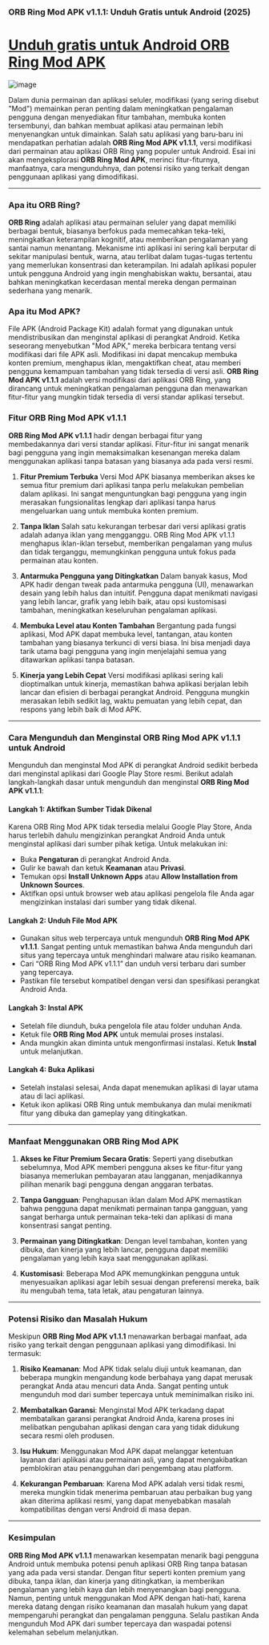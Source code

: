 ### ORB Ring Mod APK v1.1.1: Unduh Gratis untuk Android (2025)

# [Unduh gratis untuk Android ORB Ring Mod APK](https://orb-ring.id.modfyp.com/)

![image](https://github.com/user-attachments/assets/43329652-92ee-43a0-a7b1-40352bda0e30)

Dalam dunia permainan dan aplikasi seluler, modifikasi (yang sering disebut "Mod") memainkan peran penting dalam meningkatkan pengalaman pengguna dengan menyediakan fitur tambahan, membuka konten tersembunyi, dan bahkan membuat aplikasi atau permainan lebih menyenangkan untuk dimainkan. Salah satu aplikasi yang baru-baru ini mendapatkan perhatian adalah **ORB Ring Mod APK v1.1.1**, versi modifikasi dari permainan atau aplikasi ORB Ring yang populer untuk Android. Esai ini akan mengeksplorasi **ORB Ring Mod APK**, merinci fitur-fiturnya, manfaatnya, cara mengunduhnya, dan potensi risiko yang terkait dengan penggunaan aplikasi yang dimodifikasi.

---

### Apa itu ORB Ring?

**ORB Ring** adalah aplikasi atau permainan seluler yang dapat memiliki berbagai bentuk, biasanya berfokus pada memecahkan teka-teki, meningkatkan keterampilan kognitif, atau memberikan pengalaman yang santai namun menantang. Mekanisme inti aplikasi ini sering kali berputar di sekitar manipulasi bentuk, warna, atau terlibat dalam tugas-tugas tertentu yang memerlukan konsentrasi dan keterampilan. Ini adalah aplikasi populer untuk pengguna Android yang ingin menghabiskan waktu, bersantai, atau bahkan meningkatkan kecerdasan mental mereka dengan permainan sederhana yang menarik.

### Apa itu Mod APK?

File APK (Android Package Kit) adalah format yang digunakan untuk mendistribusikan dan menginstal aplikasi di perangkat Android. Ketika seseorang menyebutkan "Mod APK," mereka berbicara tentang versi modifikasi dari file APK asli. Modifikasi ini dapat mencakup membuka konten premium, menghapus iklan, mengaktifkan cheat, atau memberi pengguna kemampuan tambahan yang tidak tersedia di versi asli. **ORB Ring Mod APK v1.1.1** adalah versi modifikasi dari aplikasi ORB Ring, yang dirancang untuk meningkatkan pengalaman pengguna dan menawarkan fitur-fitur yang mungkin tidak tersedia di versi standar aplikasi tersebut.

### Fitur ORB Ring Mod APK v1.1.1

**ORB Ring Mod APK v1.1.1** hadir dengan berbagai fitur yang membedakannya dari versi standar aplikasi. Fitur-fitur ini sangat menarik bagi pengguna yang ingin memaksimalkan kesenangan mereka dalam menggunakan aplikasi tanpa batasan yang biasanya ada pada versi resmi.

1. **Fitur Premium Terbuka**
   Versi Mod APK biasanya memberikan akses ke semua fitur premium dari aplikasi tanpa perlu melakukan pembelian dalam aplikasi. Ini sangat menguntungkan bagi pengguna yang ingin merasakan fungsionalitas lengkap dari aplikasi tanpa harus mengeluarkan uang untuk membuka konten premium.

2. **Tanpa Iklan**
   Salah satu kekurangan terbesar dari versi aplikasi gratis adalah adanya iklan yang mengganggu. ORB Ring Mod APK v1.1.1 menghapus iklan-iklan tersebut, memberikan pengalaman yang mulus dan tidak terganggu, memungkinkan pengguna untuk fokus pada permainan atau konten.

3. **Antarmuka Pengguna yang Ditingkatkan**
   Dalam banyak kasus, Mod APK hadir dengan tweak pada antarmuka pengguna (UI), menawarkan desain yang lebih halus dan intuitif. Pengguna dapat menikmati navigasi yang lebih lancar, grafik yang lebih baik, atau opsi kustomisasi tambahan, meningkatkan keseluruhan pengalaman aplikasi.

4. **Membuka Level atau Konten Tambahan**
   Bergantung pada fungsi aplikasi, Mod APK dapat membuka level, tantangan, atau konten tambahan yang biasanya terkunci di versi biasa. Ini bisa menjadi daya tarik utama bagi pengguna yang ingin menjelajahi semua yang ditawarkan aplikasi tanpa batasan.

5. **Kinerja yang Lebih Cepat**
   Versi modifikasi aplikasi sering kali dioptimalkan untuk kinerja, memastikan bahwa aplikasi berjalan lebih lancar dan efisien di berbagai perangkat Android. Pengguna mungkin merasakan lebih sedikit lag, waktu pemuatan yang lebih cepat, dan respons yang lebih baik di Mod APK.

---

### Cara Mengunduh dan Menginstal ORB Ring Mod APK v1.1.1 untuk Android

Mengunduh dan menginstal Mod APK di perangkat Android sedikit berbeda dari menginstal aplikasi dari Google Play Store resmi. Berikut adalah langkah-langkah dasar untuk mengunduh dan menginstal **ORB Ring Mod APK v1.1.1**:

#### Langkah 1: Aktifkan Sumber Tidak Dikenal
Karena ORB Ring Mod APK tidak tersedia melalui Google Play Store, Anda harus terlebih dahulu mengizinkan perangkat Android Anda untuk menginstal aplikasi dari sumber pihak ketiga. Untuk melakukan ini:
- Buka **Pengaturan** di perangkat Android Anda.
- Gulir ke bawah dan ketuk **Keamanan** atau **Privasi**.
- Temukan opsi **Install Unknown Apps** atau **Allow Installation from Unknown Sources**.
- Aktifkan opsi untuk browser web atau aplikasi pengelola file Anda agar mengizinkan instalasi dari sumber yang tidak dikenal.

#### Langkah 2: Unduh File Mod APK
- Gunakan situs web terpercaya untuk mengunduh **ORB Ring Mod APK v1.1.1**. Sangat penting untuk memastikan bahwa Anda mengunduh dari situs yang tepercaya untuk menghindari malware atau risiko keamanan.
- Cari “ORB Ring Mod APK v1.1.1” dan unduh versi terbaru dari sumber yang tepercaya.
- Pastikan file tersebut kompatibel dengan versi dan spesifikasi perangkat Android Anda.

#### Langkah 3: Instal APK
- Setelah file diunduh, buka pengelola file atau folder unduhan Anda.
- Ketuk file **ORB Ring Mod APK** untuk memulai proses instalasi.
- Anda mungkin akan diminta untuk mengonfirmasi instalasi. Ketuk **Instal** untuk melanjutkan.

#### Langkah 4: Buka Aplikasi
- Setelah instalasi selesai, Anda dapat menemukan aplikasi di layar utama atau di laci aplikasi.
- Ketuk ikon aplikasi ORB Ring untuk membukanya dan mulai menikmati fitur yang dibuka dan gameplay yang ditingkatkan.

---

### Manfaat Menggunakan ORB Ring Mod APK

1. **Akses ke Fitur Premium Secara Gratis**: Seperti yang disebutkan sebelumnya, Mod APK memberi pengguna akses ke fitur-fitur yang biasanya memerlukan pembayaran atau langganan, menjadikannya pilihan menarik bagi pengguna dengan anggaran terbatas.

2. **Tanpa Gangguan**: Penghapusan iklan dalam Mod APK memastikan bahwa pengguna dapat menikmati permainan tanpa gangguan, yang sangat berharga untuk permainan teka-teki dan aplikasi di mana konsentrasi sangat penting.

3. **Permainan yang Ditingkatkan**: Dengan level tambahan, konten yang dibuka, dan kinerja yang lebih lancar, pengguna dapat memiliki pengalaman yang lebih kaya saat menggunakan aplikasi.

4. **Kustomisasi**: Beberapa Mod APK memungkinkan pengguna untuk menyesuaikan aplikasi agar lebih sesuai dengan preferensi mereka, baik itu mengubah tema, tata letak, atau pengaturan lainnya.

---

### Potensi Risiko dan Masalah Hukum

Meskipun **ORB Ring Mod APK v1.1.1** menawarkan berbagai manfaat, ada risiko yang terkait dengan penggunaan aplikasi yang dimodifikasi. Ini termasuk:

1. **Risiko Keamanan**: Mod APK tidak selalu diuji untuk keamanan, dan beberapa mungkin mengandung kode berbahaya yang dapat merusak perangkat Anda atau mencuri data Anda. Sangat penting untuk mengunduh mod dari sumber tepercaya untuk meminimalkan risiko ini.

2. **Membatalkan Garansi**: Menginstal Mod APK terkadang dapat membatalkan garansi perangkat Android Anda, karena proses ini melibatkan pengubahan aplikasi dengan cara yang tidak didukung secara resmi oleh produsen.

3. **Isu Hukum**: Menggunakan Mod APK dapat melanggar ketentuan layanan dari aplikasi atau permainan asli, yang dapat mengakibatkan pemblokiran atau penangguhan dari pengembang atau platform.

4. **Kekurangan Pembaruan**: Karena Mod APK adalah versi tidak resmi, mereka mungkin tidak menerima pembaruan atau perbaikan bug yang akan diterima aplikasi resmi, yang dapat menyebabkan masalah kompatibilitas dengan versi Android di masa depan.

---

### Kesimpulan

**ORB Ring Mod APK v1.1.1** menawarkan kesempatan menarik bagi pengguna Android untuk membuka potensi penuh aplikasi ORB Ring tanpa batasan yang ada pada versi standar. Dengan fitur seperti konten premium yang dibuka, tanpa iklan, dan kinerja yang ditingkatkan, ia memberikan pengalaman yang lebih kaya dan lebih menyenangkan bagi pengguna. Namun, penting untuk menggunakan Mod APK dengan hati-hati, karena mereka datang dengan risiko keamanan dan masalah hukum yang dapat mempengaruhi perangkat dan pengalaman pengguna. Selalu pastikan Anda mengunduh Mod APK dari sumber tepercaya dan waspadai potensi kelemahan sebelum melanjutkan.
